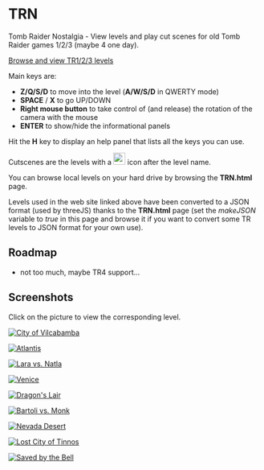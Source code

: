 TRN
===

Tomb Raider Nostalgia - View levels and play cut scenes for old Tomb Raider games 1/2/3 (maybe 4 one day).

[Browse and view TR1/2/3 levels](http://www.evpopov.com)

Main keys are:
  * **Z/Q/S/D** to move into the level (**A/W/S/D** in QWERTY mode)
  * **SPACE** / **X** to go UP/DOWN
  * **Right mouse button** to take control of (and release) the rotation of the camera with the mouse
  * **ENTER** to show/hide the informational panels

Hit the **H** key to display an help panel that lists all the keys you can use.

Cutscenes are the levels with a <img src="http://www.evpopov.com/resources/movie.png" width="24px"/> icon after the level name.

You can browse local levels on your hard drive by browsing the **TRN.html** page.

Levels used in the web site linked above have been converted to a JSON format (used by threeJS) thanks to the **TRN.html** page (set the *makeJSON* variable to *true* in this page and browse it if you want to convert some TR levels to JSON format for your own use).

## Roadmap
- not too much, maybe TR4 support...

## Screenshots
Click on the picture to view the corresponding level.

<a href="http://www.evpopov.com/TRN.html?trgame=TR1&level=tr1/level2&autostart=1"><img title="City of Vilcabamba" src="resources/TR1_big/level2.jpg"/></a>

<a href="http://www.evpopov.com/TRN.html?trgame=TR1&level=tr1/level10b&autostart=1"><img title="Atlantis" src="resources/TR1_big/level10b.jpg"/></a>

<a href="http://www.evpopov.com/TRN.html?trgame=TR1&level=tr1/cut4&autostart=1"><img title="Lara vs. Natla" src="resources/TR1_big/cut4.jpg"/></a>

<a href="http://www.evpopov.com/TRN.html?trgame=TR2&level=tr2/boat&autostart=1"><img title="Venice" src="resources/TR2_big/boat.jpg"/></a>

<a href="http://www.evpopov.com/TRN.html?trgame=TR2&level=tr2/xian&autostart=1"><img title="Dragon's Lair" src="resources/TR2_big/xian.jpg"/></a>

<a href="http://www.evpopov.com/TRN.html?trgame=TR2&level=tr2/cut3&autostart=1"><img title="Bartoli vs. Monk" src="resources/TR2_big/cut3.jpg"/></a>

<a href="http://www.evpopov.com/TRN.html?trgame=TR3&level=tr3/nevada&autostart=1"><img title="Nevada Desert" src="resources/TR3_big/nevada.jpg"/></a>

<a href="http://www.evpopov.com/TRN.html?trgame=TR3&level=tr3/city&autostart=1"><img title="Lost City of Tinnos" src="resources/TR3_big/city.jpg"/></a>

<a href="http://www.evpopov.com/TRN.html?trgame=TR3&level=tr3/cut2&autostart=1"><img title="Saved by the Bell" src="resources/TR3_big/cut2.jpg"/></a>
